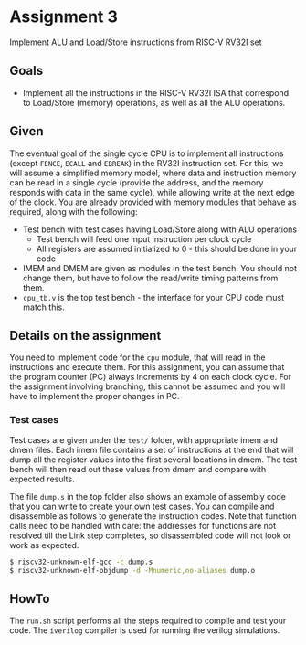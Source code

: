 # Assignment 3

Implement ALU and Load/Store instructions from RISC-V RV32I set

## Goals

- Implement all the instructions in the RISC-V RV32I ISA that correspond to Load/Store (memory) operations, as well as all the ALU operations.

## Given

The eventual goal of the single cycle CPU is to implement all instructions (except `FENCE`, `ECALL` and `EBREAK`) in the RV32I instruction set.  For this, we will assume a simplified memory model, where data and instruction memory can be read in a single cycle (provide the address, and the memory responds with data in the same cycle), while allowing write at the next edge of the clock.  You are already provided with memory modules that behave as required, along with the following:

- Test bench with test cases having Load/Store along with ALU operations
    - Test bench will feed one input instruction per clock cycle
    - All registers are assumed initialized to 0 - this should be done in your code
- IMEM and DMEM are given as modules in the test bench.  You should not change them, but have to follow the read/write timing patterns from them.
- `cpu_tb.v` is the top test bench - the interface for your CPU code must match this.

## Details on the assignment

You need to implement code for the `cpu` module, that will read in the instructions and execute them.  For this assignment, you can assume that the program counter (PC) always increments by 4 on each clock cycle.  For the assignment involving branching, this cannot be assumed and you will have to implement the proper changes in PC.

### Test cases

Test cases are given under the `test/` folder, with appropriate imem and dmem files.  Each imem file contains a set of instructions at the end that will dump all the register values into the first several locations in dmem.  The test bench will then read out these values from dmem and compare with expected results.

The file `dump.s` in the top folder also shows an example of assembly code that you can write to create your own test cases.  You can compile and disassemble as follows to generate the instruction codes.  Note that function calls need to be handled with care: the addresses for functions are not resolved till the Link step completes, so disassembled code will not look or work as expected.

```bash
$ riscv32-unknown-elf-gcc -c dump.s
$ riscv32-unknown-elf-objdump -d -Mnumeric,no-aliases dump.o
```

## HowTo

The `run.sh` script performs all the steps required to compile and test your code.  The `iverilog` compiler is used for running the verilog simulations.

